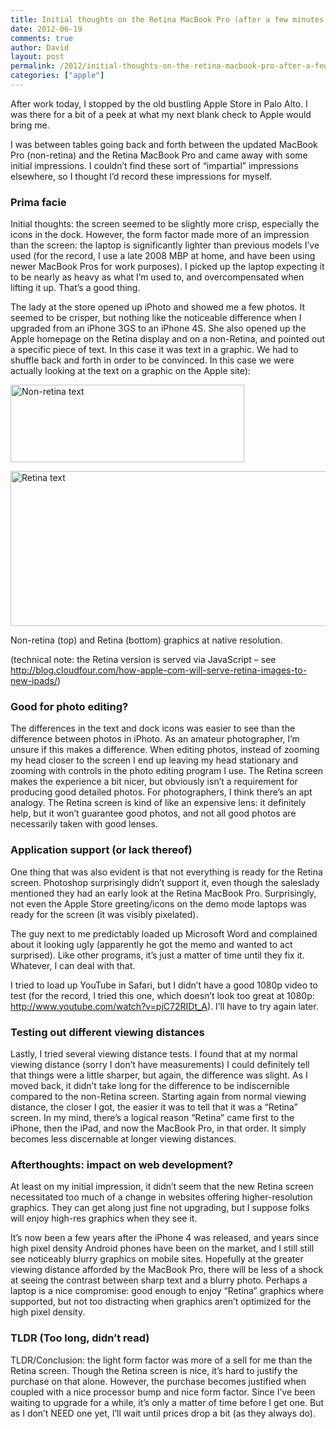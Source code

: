 ```yaml
---
title: Initial thoughts on the Retina MacBook Pro (after a few minutes at the store)
date: 2012-06-19
comments: true
author: David
layout: post
permalink: /2012/initial-thoughts-on-the-retina-macbook-pro-after-a-few-minutes-at-the-store
categories: ["apple"]
---
```

After work today, I stopped by the old bustling Apple Store in Palo Alto. I was there for a bit of a peek at what my next blank check to Apple would bring me.

I was between tables going back and forth between the updated MacBook Pro (non-retina) and the Retina MacBook Pro and came away with some initial impressions. I couldn&#8217;t find these sort of &#8220;impartial&#8221; impressions elsewhere, so I thought I&#8217;d record these impressions for myself.

### Prima facie

Initial thoughts: the screen seemed to be slightly more crisp, especially the icons in the dock. However, the form factor made more of an impression than the screen: the laptop is significantly lighter than previous models I&#8217;ve used (for the record, I use a late 2008 MBP at home, and have been using newer MacBook Pros for work purposes). I picked up the laptop expecting it to be nearly as heavy as what I&#8217;m used to, and overcompensated when lifting it up. That&#8217;s a good thing.

The lady at the store opened up iPhoto and showed me a few photos. It seemed to be crisper, but nothing like the noticeable difference when I upgraded from an iPhone 3GS to an iPhone 4S. She also opened up the Apple homepage on the Retina display and on a non-Retina, and pointed out a specific piece of text. In this case it was text in a graphic. We had to shuffle back and forth in order to be convinced. In this case we were actually looking at the text on a graphic on the Apple site):

[<img src="http://davidbcalhoun.com/wp-content/uploads/2012/06/non-retina.png" alt="Non-retina text" title="Non-retina text" width="374" height="124" class="aligncenter size-full wp-image-905" />][1]

[<img src="http://davidbcalhoun.com/wp-content/uploads/2012/06/retina.png" alt="Retina text" title="Retina text" width="748" height="248" class="aligncenter size-full wp-image-906" />][2]

Non-retina (top) and Retina (bottom) graphics at native resolution.

(technical note: the Retina version is served via JavaScript &#8211; see <http://blog.cloudfour.com/how-apple-com-will-serve-retina-images-to-new-ipads/>)

### Good for photo editing?

The differences in the text and dock icons was easier to see than the difference between photos in iPhoto. As an amateur photographer, I&#8217;m unsure if this makes a difference. When editing photos, instead of zooming my head closer to the screen I end up leaving my head stationary and zooming with controls in the photo editing program I use. The Retina screen makes the experience a bit nicer, but obviously isn&#8217;t a requirement for producing good detailed photos. For photographers, I think there&#8217;s an apt analogy. The Retina screen is kind of like an expensive lens: it definitely help, but it won&#8217;t guarantee good photos, and not all good photos are necessarily taken with good lenses.

### Application support (or lack thereof)

One thing that was also evident is that not everything is ready for the Retina screen. Photoshop surprisingly didn&#8217;t support it, even though the saleslady mentioned they had an early look at the Retina MacBook Pro. Surprisingly, not even the Apple Store greeting/icons on the demo mode laptops was ready for the screen (it was visibly pixelated).

The guy next to me predictably loaded up Microsoft Word and complained about it looking ugly (apparently he got the memo and wanted to act surprised). Like other programs, it&#8217;s just a matter of time until they fix it. Whatever, I can deal with that.

I tried to load up YouTube in Safari, but I didn&#8217;t have a good 1080p video to test (for the record, I tried this one, which doesn&#8217;t look too great at 1080p: <http://www.youtube.com/watch?v=pjC72RIDt_A>). I&#8217;ll have to try again later.

### Testing out different viewing distances

Lastly, I tried several viewing distance tests. I found that at my normal viewing distance (sorry I don&#8217;t have measurements) I could definitely tell that things were a little sharper, but again, the difference was slight. As I moved back, it didn&#8217;t take long for the difference to be indiscernible compared to the non-Retina screen. Starting again from normal viewing distance, the closer I got, the easier it was to tell that it was a &#8220;Retina&#8221; screen. In my mind, there&#8217;s a logical reason &#8220;Retina&#8221; came first to the iPhone, then the iPad, and now the MacBook Pro, in that order. It simply becomes less discernable at longer viewing distances.

### Afterthoughts: impact on web development?

At least on my initial impression, it didn&#8217;t seem that the new Retina screen necessitated too much of a change in websites offering higher-resolution graphics. They can get along just fine not upgrading, but I suppose folks will enjoy high-res graphics when they see it.

It&#8217;s now been a few years after the iPhone 4 was released, and years since high pixel density Android phones have been on the market, and I still still see noticeably blurry graphics on mobile sites. Hopefully at the greater viewing distance afforded by the MacBook Pro, there will be less of a shock at seeing the contrast between sharp text and a blurry photo. Perhaps a laptop is a nice compromise: good enough to enjoy &#8220;Retina&#8221; graphics where supported, but not too distracting when graphics aren&#8217;t optimized for the high pixel density.

### TLDR (Too long, didn&#8217;t read)

TLDR/Conclusion: the light form factor was more of a sell for me than the Retina screen. Though the Retina screen is nice, it&#8217;s hard to justify the purchase on that alone. However, the purchase becomes justified when coupled with a nice processor bump and nice form factor. Since I&#8217;ve been waiting to upgrade for a while, it&#8217;s only a matter of time before I get one. But as I don&#8217;t NEED one yet, I&#8217;ll wait until prices drop a bit (as they always do).

 [1]: http://images.apple.com/home/images/macbookpro_title.png
 [2]: http://images.apple.com/home/images/macbookpro_title_2x.png